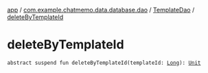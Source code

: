 [app](../../index.md) / [com.example.chatmemo.data.database.dao](../index.md) / [TemplateDao](index.md) / [deleteByTemplateId](./delete-by-template-id.md)

# deleteByTemplateId

`abstract suspend fun deleteByTemplateId(templateId: `[`Long`](https://kotlinlang.org/api/latest/jvm/stdlib/kotlin/-long/index.html)`): `[`Unit`](https://kotlinlang.org/api/latest/jvm/stdlib/kotlin/-unit/index.html)
